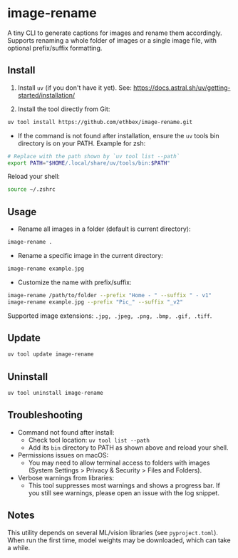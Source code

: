 # image-rename

A tiny CLI to generate captions for images and rename them accordingly. Supports renaming a whole folder of images or a single image file, with optional prefix/suffix formatting.

## Install

1) Install `uv` (if you don't have it yet). See: https://docs.astral.sh/uv/getting-started/installation/

2) Install the tool directly from Git:

```sh
uv tool install https://github.com/ethbex/image-rename.git
```

- If the command is not found after installation, ensure the `uv` tools bin directory is on your PATH. Example for zsh:

```sh
# Replace with the path shown by `uv tool list --path`
export PATH="$HOME/.local/share/uv/tools/bin:$PATH"
```

Reload your shell:

```sh
source ~/.zshrc
```

## Usage

- Rename all images in a folder (default is current directory):

```sh
image-rename .
```

- Rename a specific image in the current directory:

```sh
image-rename example.jpg
```

- Customize the name with prefix/suffix:

```sh
image-rename /path/to/folder --prefix "Home - " --suffix " - v1"
image-rename example.jpg --prefix "Pic_" --suffix "_v2"
```

Supported image extensions: `.jpg, .jpeg, .png, .bmp, .gif, .tiff`.

## Update

```sh
uv tool update image-rename
```

## Uninstall

```sh
uv tool uninstall image-rename
```

## Troubleshooting

- Command not found after install:
  - Check tool location: `uv tool list --path`
  - Add its `bin` directory to PATH as shown above and reload your shell.
- Permissions issues on macOS:
  - You may need to allow terminal access to folders with images (System Settings > Privacy & Security > Files and Folders).
- Verbose warnings from libraries:
  - This tool suppresses most warnings and shows a progress bar. If you still see warnings, please open an issue with the log snippet.

## Notes

This utility depends on several ML/vision libraries (see `pyproject.toml`). When run the first time, model weights may be downloaded, which can take a while.
